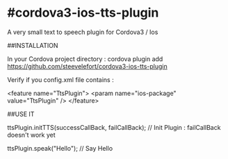 #cordova3-ios-tts-plugin
=======================

A very small text to speech plugin for Cordova3 / Ios


##INSTALLATION

In your Cordova project directory : 
cordova plugin add https://github.com/steevelefort/cordova3-ios-tts-plugin

Verify if you config.xml file contains :

&lt;feature name="TtsPlugin"&gt;
	    &lt;param name="ios-package" value="TtsPlugin" /&gt;
&lt;/feature&gt;

##USE IT

ttsPlugin.initTTS(successCallBack, failCallBack); // Init Plugin : failCallBack doesn't work yet

ttsPlugin.speak("Hello"); // Say Hello
